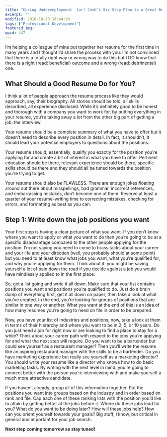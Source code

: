 ```yaml
---
title: "Curing Underemployment  (or) Josh’s Six Step Plan to a Great Resume (part 1 of 6)"
excerpt: ""
modified: 2016-10-20 16:44:20
tags: ["Professional Development"]
featured_img:
wpid: 447
---
```



I’m helping a colleague of mine put together her resume for the first time in many years and I thought I’d share the process with you. I’m not convinced that there is a totally right way or wrong way to do this but I DO know that there is a right (read: beneficial) outcome and a wrong (read: detrimental) one.
## What Should a Good Resume Do for You?

I think a lot of people approach the resume process like they would approach, say, their biography. All stories should be told, all skills described, all experience disclosed. While it’s definitely good to be honest and thorough with a company you want to work for, by putting everything in your resume, you’re taking away a lot from the other big part of getting a job: the interview.

Your resume should be a complete summary of what you have to offer but it doesn’t need to describe every position in detail. In fact, it shouldn’t, it should lead your potential employers to questions about the positions.

Your resume should, essentially, qualify you exactly for the position you’re applying for and create a bit of interest in what you have to offer. Pertinent education should be there, relevant experience should be there, specific skills should be there and they should all be tuned towards the position you’re trying to get.

Your resume should also be FLAWLESS. There are enough jokes floating around out there about misspellings, bad grammar, incorrect references, and embarrassing mistakes, don’t become one of them. Reserve at least a quarter of your resume-writing time to correcting mistakes, checking for errors, and formatting as best as you can.
## Step 1: Write down the job positions you want

Your first step is having a clear picture of what you want. If you don’t know where you want to apply or what you want to do then you’re going to be at a specific disadvantage compared to the other people applying for the position. I’m not saying you need to come to brass tacks about your career and your life and your direction (well, you probably should at some point) but you need to at least know what jobs you want, what you’re qualified for, and why you’re applying for them. Think about it: you might be saving yourself a lot of pain down the road if you decide against a job you would have mindlessly applied to in the first place.

So, get a list going and write it all down. Make sure that your list contains positions you want and positions you’re qualified to do. Just do a brain dump of everything first, get it all down on paper, then take a look at what you’ve created. In the end, you’re looking for groups of positions that are similar in one way or another. What you want at the end of this is an idea of how many resumes you’re going to need on file in order to be prepared.

Now, you have your list of industries and positions, now, take a look at them in terms of their hierarchy and where you want to be in 2, 5, or 10 years. Do you just need a job for right now or are looking to find a place to stay for a while? Think about your career path with respect to the jobs you’re applying for and what the next step will require. Do you want to be a bartender but could see yourself as a restaurant manager? Then you’ll write the resume like an aspiring restaurant manager with the skills to be a bartender. Do you have marketing experience but really see yourself as a marketing director? You should write your resume like a director who knows how to do basic marketing tasks. By writing with the next level in mind, you’re going to connect better with the person you’re interviewing with and make yourself a much more attractive candidate.

If you haven’t already, group all of this information together. Put the positions you want into groups based on the industry and in order based on rank and file. Cap each one of these ranking lists with the position you’d like to attain by getting better at the jobs before it. Where do these jobs lead for you? What do you want to be doing later? How will these jobs help? How can you orient yourself towards your goals? Big stuff, I know, but critical in general and important for your job search.

**Next step coming tomorrow so stay tuned!**
